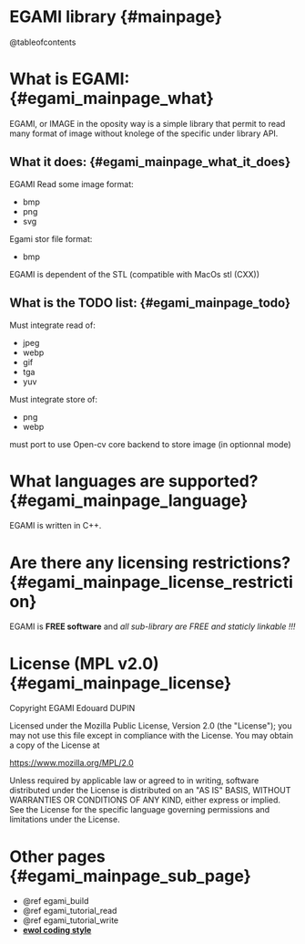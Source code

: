EGAMI library                                {#mainpage}
=============

@tableofcontents

What is EGAMI:                               {#egami_mainpage_what}
==============

EGAMI, or IMAGE in the oposity way is a simple library that permit to read many format of image without knolege of the specific under library API.

What it does:                               {#egami_mainpage_what_it_does}
-------------

EGAMI Read some image format:
  - bmp
  - png
  - svg

Egami stor file format:
  - bmp

EGAMI is dependent of the STL (compatible with MacOs stl (CXX))

What is the TODO list:                       {#egami_mainpage_todo}
----------------------

Must integrate read of:
  - jpeg
  - webp
  - gif
  - tga
  - yuv

Must integrate store of:
  - png
  - webp

must port to use Open-cv core backend to store image (in optionnal mode)


What languages are supported?                    {#egami_mainpage_language}
=============================

EGAMI is written in C++.


Are there any licensing restrictions?            {#egami_mainpage_license_restriction}
=====================================

EGAMI is **FREE software** and _all sub-library are FREE and staticly linkable !!!_


License (MPL v2.0)                               {#egami_mainpage_license}
==================

Copyright EGAMI Edouard DUPIN

Licensed under the Mozilla Public License, Version 2.0 (the "License");
you may not use this file except in compliance with the License.
You may obtain a copy of the License at

<https://www.mozilla.org/MPL/2.0>

Unless required by applicable law or agreed to in writing, software
distributed under the License is distributed on an "AS IS" BASIS,
WITHOUT WARRANTIES OR CONDITIONS OF ANY KIND, either express or implied.
See the License for the specific language governing permissions and
limitations under the License.


Other pages                              {#egami_mainpage_sub_page}
===========

  - @ref egami_build
  - @ref egami_tutorial_read
  - @ref egami_tutorial_write
  - [**ewol coding style**](http://atria-soft.github.io/ewol/ewol_coding_style.html)

